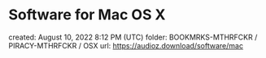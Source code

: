 # Software for Mac OS X

created: August 10, 2022 8:12 PM (UTC)
folder: BOOKMRKS-MTHRFCKR / PIRACY-MTHRFCKR / OSX
url: https://audioz.download/software/mac